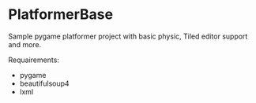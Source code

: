 # PlatformerBase
 
Sample pygame platformer project with basic physic, Tiled editor support and more.

Requairements:
* pygame
* beautifulsoup4
* lxml
